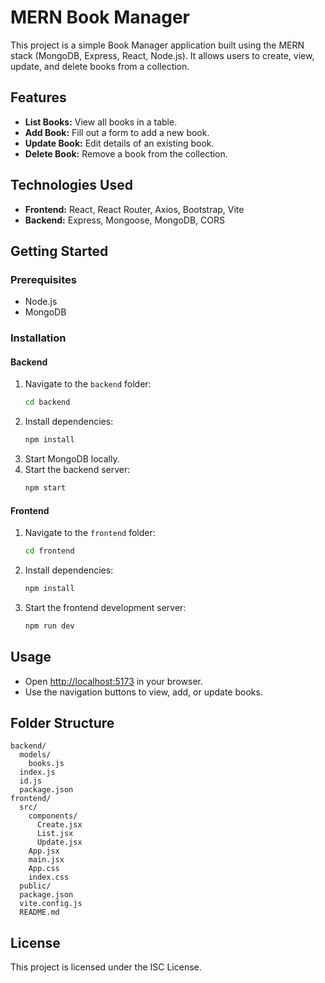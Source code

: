 # MERN Book Manager

This project is a simple Book Manager application built using the MERN stack (MongoDB, Express, React, Node.js). It allows users to create, view, update, and delete books from a collection.

## Features

- **List Books:** View all books in a table.
- **Add Book:** Fill out a form to add a new book.
- **Update Book:** Edit details of an existing book.
- **Delete Book:** Remove a book from the collection.

## Technologies Used

- **Frontend:** React, React Router, Axios, Bootstrap, Vite
- **Backend:** Express, Mongoose, MongoDB, CORS

## Getting Started

### Prerequisites

- Node.js
- MongoDB

### Installation

#### Backend

1. Navigate to the `backend` folder:
   ```sh
   cd backend
   ```
2. Install dependencies:
   ```sh
   npm install
   ```
3. Start MongoDB locally.
4. Start the backend server:
   ```sh
   npm start
   ```

#### Frontend

1. Navigate to the `frontend` folder:
   ```sh
   cd frontend
   ```
2. Install dependencies:
   ```sh
   npm install
   ```
3. Start the frontend development server:
   ```sh
   npm run dev
   ```

## Usage

- Open [http://localhost:5173](http://localhost:5173) in your browser.
- Use the navigation buttons to view, add, or update books.

## Folder Structure

```
backend/
  models/
    books.js
  index.js
  id.js
  package.json
frontend/
  src/
    components/
      Create.jsx
      List.jsx
      Update.jsx
    App.jsx
    main.jsx
    App.css
    index.css
  public/
  package.json
  vite.config.js
  README.md
```

## License

This project is licensed under the ISC License.
